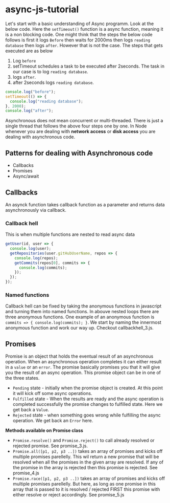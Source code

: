# async-js-tutorial

Let's start with a basic understanding of Async programm. Look at the below code. Here the `setTimeout()` function is a async function, meaning it is a non blocking code. One might think that the steps the below code follows is first it logs `Before` then waits for 2000ms then logs `reading database` then logs `after`. However that is not the case. The steps that gets executed are as below

1. Log `before`
2. setTimeout schedules a task to be executed after 2seconds. The task in our case is to log `reading database`.
3. logs `after`.
4. after 2seconds logs `reading database`.

```javascript
console.log("before");
setTimeout(() => {
  console.log("reading database");
}, 2000);
console.log("after");
```

Asynchronous does not mean concurrent or multi-threaded. There is just a single thread that follows the above four steps one by one. In Node whenever you are dealing with **network access** or **disk access** you are dealing with asynchronous code.

## Patterns for dealing with Asynchronous code

- Callbacks
- Promises
- Async/await

## Callbacks

An asynck function takes callback function as a parameter and returns data asynchronously via callback.

### Callback hell

This is when multiple functions are nested to read async data

```javascript
getUser(id, user => {
  console.log(user);
  getRepositories(user.gitHubUserName, repos => {
    console.log(repos);
    getCommits(repos[0], commits => {
      console.log(commits);
    });
  });
});
```

### Named functions

Callback hell can be fixed by taking the anonymous functions in javascript and turning them into named functions. In abouve nested loops there are three anonymous functions. One example of an anonymous function is
`commits => { console.log(commits); }`. We start by naming the innermost
anonymous function and work our way up. Checkout callbackhell_3.js.

## Promises

Promise is an object that holds the eventual result of an asynchronous operation. When an asynchronous operation completes it can either result in a `value` or an `error`. The promise basically promises you that it will give you the result of an async operation. This promise object can be in one of the three states.

- `Pending` state - initially when the promise object is created. At this point it will kick off some async operations.
- `Fulfilled` state - When the results are ready and the async operation is completed successfully the promise changes to fulfilled state. Here we get back a `Value`.
- `Rejected` state - when something goes wrong while fulfilling the async operation. We get back an `Error` here.

**Methods available on Promise class**

- `Promise.resolve()` and `Promise.reject()` to call already resolved or rejected promise. See promise_3.js.
- `Promise.all([p1, p2, p3 ..])` takes an array of promises and kicks off multiple promises parellelly. This wil return a new promise that will be resolved when all the promises in the given array are resolved. If any of the promise in the array is rejected then this promise is rejected. See promise_4.js
- `Promise.race([p1, p2, p3 ..])` takes an array of promises and kicks off multiple promises parellelly. But here, as long as one promise in this array that is passed to it is resolved / rejected FIRST this promise with either resolve or reject accordingly. See promise_5.js
